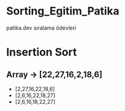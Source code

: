 # Sorting_Egitim_Patika
patika.dev sıralama ödevleri

# Insertion Sort
## Array -> [22,27,16,2,18,6]
- [2,27,16,22,18,6]
- [2,6,16,22,18,27]
- [2,6,16,18,22,27]
